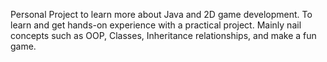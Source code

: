 Personal Project to learn more about Java and 2D game development.
To learn and get hands-on experience with a practical project.
  Mainly nail concepts such as OOP, Classes, Inheritance relationships, and make a fun game.

